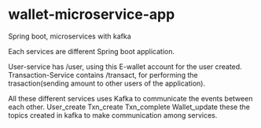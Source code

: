 # wallet-microservice-app
Spring boot, microservices with kafka

Each services are different Spring boot application.

User-service has /user, using this E-wallet account for the user created.
Transaction-Service contains /transact, for performing the trasaction(sending amount to other users of the application).

All these different services uses Kafka to communicate the events between each other.
User_create
Txn_create
Txn_complete
Wallet_update
these the topics created in kafka to make communication among services.
